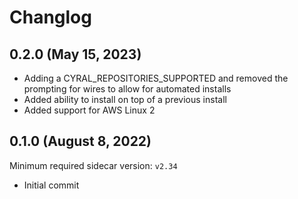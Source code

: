 # Changlog

## 0.2.0 (May 15, 2023)

- Adding a CYRAL_REPOSITORIES_SUPPORTED and removed the prompting for wires to allow for automated installs
- Added ability to install on top of a previous install
- Added support for AWS Linux 2

## 0.1.0 (August  8, 2022)

Minimum required sidecar version: `v2.34`

- Initial commit
